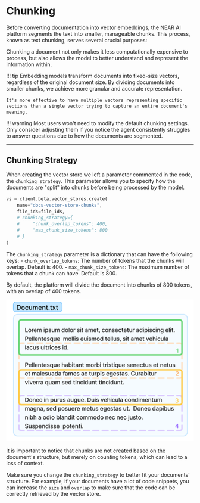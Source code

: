 # Chunking

Before converting documentation into vector embeddings, the NEAR AI platform segments the text into smaller, manageable chunks. This process, known as text chunking, serves several crucial purposes:

Chunking a document not only makes it less computationally expensive to process, but also allows the model to better understand and represent the information within.

!!! tip
    Embedding models transform documents into fixed-size vectors, regardless of the original document size. By dividing documents into smaller chunks, we achieve more granular and accurate representation.
    
    It's more effective to have multiple vectors representing specific sections than a single vector trying to capture an entire document's meaning.

!!! warning
    Most users won't need to modify the default chunking settings. Only consider adjusting them if you notice the agent consistently struggles to answer questions due to how the documents are segmented.

---

## Chunking Strategy

When creating the vector store we left a parameter commented in the code, the `chunking_strategy`. This parameter allows you to specify how the documents are "split" into chunks before being processed by the model.

```python
vs = client.beta.vector_stores.create(
    name="docs-vector-store-chunks",
    file_ids=file_ids,
    # chunking_strategy={
    #     "chunk_overlap_tokens": 400,
    #     "max_chunk_size_tokens": 800
    # }
)
```

The `chunking_strategy` parameter is a dictionary that can have the following keys:
    - `chunk_overlap_tokens`: The number of tokens that the chunks will overlap. Default is 400.
    - `max_chunk_size_tokens`: The maximum number of tokens that a chunk can have. Default is 800.

By default, the platform will divide the document into chunks of 800 tokens, with an overlap of 400 tokens.

![Chunking Strategy](chunks.png)

It is important to notice that chunks are not created based on the document's structure, but merely on counting tokens, which can lead to a loss of context.

Make sure you change the `chunking_strategy` to better fit your documents' structure. For example, if your documents have a lot of code snippets, you can increase the `size` and `overlap` to make sure that the code can be correctly retrieved by the vector store.